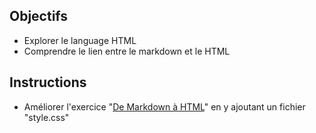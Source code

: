 ## Objectifs

- Explorer le language HTML
- Comprendre le lien entre le markdown et le HTML

## Instructions

- Améliorer l'exercice "[De Markdown à HTML](exercice-markdown-to-html.md)" en y ajoutant un fichier "style.css"


